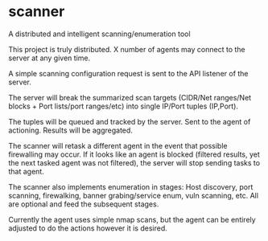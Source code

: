 # scanner
A distributed and intelligent scanning/enumeration tool


This project is truly distributed. X number of agents may connect to the server at any given time. 

A simple scanning configuration request is sent to the API listener of the server. 

The server will break the summarized scan targets (CIDR/Net ranges/Net blocks + Port lists/port ranges/etc) into single IP/Port tuples (IP,Port).

The tuples will be queued and tracked by the server. Sent to the agent of actioning. Results will be aggregated.

The scanner will retask a different agent in the event that possible firewalling may occur. If it looks like an agent is blocked (filtered results, yet the next tasked agent was not filtered), the server will stop sending tasks to that agent.

The scanner also implements enumeration in stages: Host discovery, port scanning, firewalking, banner grabing/service enum, vuln scanning, etc. All are optional and feed the subsequent stages.

Currently the agent uses simple nmap scans, but the agent can be entirely adjusted to do the actions however it is desired. 

